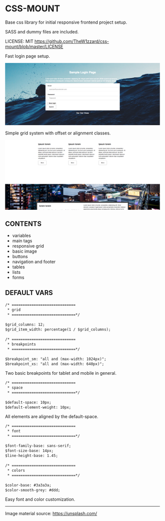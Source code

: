 # CSS-MOUNT

Base css library for initial responsive frontend project setup.

SASS and dummy files are included.

LICENSE: MIT <https://github.com/TheW1zzard/css-mount/blob/master/LICENSE>

Fast login page setup.

![screen1](./screenshots/screen1.png)

Simple grid system with offset or alignment classes.

![screen2](./screenshots/screen2.png)

## CONTENTS

- variables
- main tags
- responsive grid
- basic image
- buttons
- navigation and footer
- tables
- lists
- forms

## DEFAULT VARS

    /* =============================
     * grid
     * =============================*/

    $grid_columns: 12;
    $grid_item_width: percentage(1 / $grid_columns);

    /* =============================
     * breakpoints
     * =============================*/

    $breakpoint_sm: "all and (max-width: 1024px)";
    $breakpoint_xs: "all and (max-width: 640px)";

Two basic breakpoints for tablet and mobile in general.

    /* =============================
     * space
     * =============================*/

    $default-space: 10px;
    $default-element-weight: 10px;

All elements are aligned by the default-space.

    /* =============================
     * font
     * =============================*/

    $font-family-base: sans-serif;
    $font-size-base: 14px;
    $line-height-base: 1.45;

    /* =============================
     * colors
     * =============================*/

    $color-base: #3a3a3a;
    $color-smooth-grey: #ddd;

Easy font and color customization.

<hr>

Image material source: <https://unsplash.com/>
